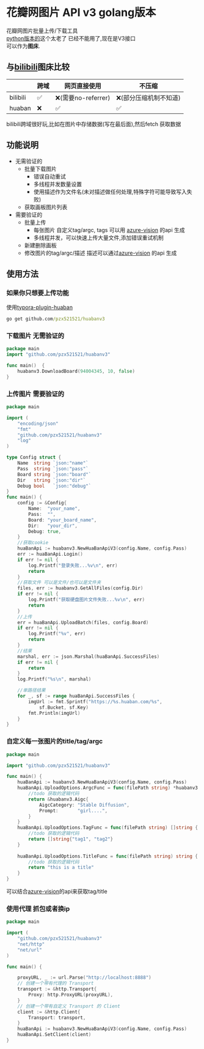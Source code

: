 # 花瓣网图片 API v3 golang版本
花瓣网图片批量上传/下载工具  
[python版本的](https://github.com/Pingze-github/HuabanBatchUpload)这个太老了 已经不能用了,现在是V3接口  
可以作为**图床**.  

## 与[bilibili](https://github.com/xlzy520/bilibili-img-uploader)图床比较
|          | 跨域 | 网页直接使用 | 不压缩          |
|----------|---|--------|--------------|
| bilibili | ✅ | ❌(需要no-referrer)  | ❌(部分压缩机制不知道) |
| huaban   | ❌ | ✅      | ✅            |


bilibili跨域很好玩,比如在图片中存储数据(写在最后面),然后fetch 获取数据
## 功能说明
+ 无需验证的
  + 批量下载图片
    + 错误自动重试
    + 多线程并发数量设置
    + 使用描述作为文件名(未对描述做任何处理,特殊字符可能导致写入失败)
  + 获取画板图片列表
+ 需要验证的
    + 批量上传
      + 每张图片 自定义tag/argc, tags 可以用 [azure-vision](https://github.com/pzx521521/azurevision) 的api 生成  
      + 多线程并发，可以快速上传大量文件,添加错误重试机制
    + 新建删除画板
    + 修改图片的tag/argc/描述 描述可以通过[azure-vision](https://github.com/pzx521521/azurevision) 的api 生成

## 使用方法 
### 如果你只想要上传功能 
使用[typora-plugin-huaban](https://github.com/pzx521521/typora-plugin-huaban)
```cmd
go get github.com/pzx521521/huabanv3
```

### 下载图片 无需验证的
```go
package main
import "github.com/pzx521521/huabanv3"

func main()  {
	huabanv3.DownloadBoard(94004345, 10, false)
}
```
### 上传图片 需要验证的
```go
package main

import (
	"encoding/json"
	"fmt"
	"github.com/pzx521521/huabanv3"
	"log"
)

type Config struct {
	Name  string `json:"name"`
	Pass  string `json:"pass"`
	Board string `json:"board"`
	Dir   string `json:"dir"`
	Debug bool   `json:"debug"`
}
func main() {
	config := &Config{
		Name:  "your_name",
		Pass:  "",
		Board: "your_board_name",
		Dir:   "your_dir",
		Debug: true,
	}
	//获取cookie
	huaBanApi := huabanv3.NewHuaBanApiV3(config.Name, config.Pass)
	err := huaBanApi.Login()
	if err != nil {
		log.Printf("登录失败...%v\n", err)
		return
	}
	//获取文件 可以是文件/也可以是文件夹
	files, err := huabanv3.GetAllFiles(config.Dir)
	if err != nil {
		log.Printf("获取硬盘图片文件失败...%v\n", err)
		return
	}
	//上传
	err = huaBanApi.UploadBatch(files, config.Board)
	if err != nil {
		log.Printf("%v", err)
		return
	}
	//结果
	marshal, err := json.Marshal(huaBanApi.SuccessFiles)
	if err != nil {
		return
	}
	log.Printf("%s\n", marshal)

	//单路径结果
	for _, sf := range huaBanApi.SuccessFiles {
		imgUrl := fmt.Sprintf("https://%s.huaban.com/%s",
			sf.Bucket, sf.Key)
		fmt.Println(imgUrl)
	}
}
```
### 自定义每一张图片的title/tag/argc
```go
package main

import "github.com/pzx521521/huabanv3"

func main() {
	huaBanApi := huabanv3.NewHuaBanApiV3(config.Name, config.Pass)
	huaBanApi.UploadOptions.ArgcFunc = func(filePath string) *huabanv3.Aigc {
		//todo 获取的逻辑代码
		return &huabanv3.Aigc{
			AigcCategory: "Stable Diffusion",
			Prompt:       "girl....",
		}
	}
	huaBanApi.UploadOptions.TagFunc = func(filePath string) []string {
		//todo 获取的逻辑代码
		return []string{"tag1", "tag2"}
	}
	
	huaBanApi.UploadOptions.TitleFunc = func(filePath string) string {
		//todo 获取的逻辑代码
		return "this is a title"
	}
}

```
可以结合[azure-vision](https://github.com/pzx521521/azurevision)的api来获取tag/title


### 使用代理 抓包或者换ip
```go
package main

import (
	"github.com/pzx521521/huabanv3"
	"net/http"
	"net/url"
)

func main() {

	proxyURL, _ := url.Parse("http://localhost:8888")
	// 创建一个带有代理的 Transport
	transport := &http.Transport{
		Proxy: http.ProxyURL(proxyURL),
	}
	// 创建一个带有自定义 Transport 的 Client
	client := &http.Client{
		Transport: transport,
	}
	huaBanApi := huabanv3.NewHuaBanApiV3(config.Name, config.Pass)
	huaBanApi.SetClient(client)
}
```



